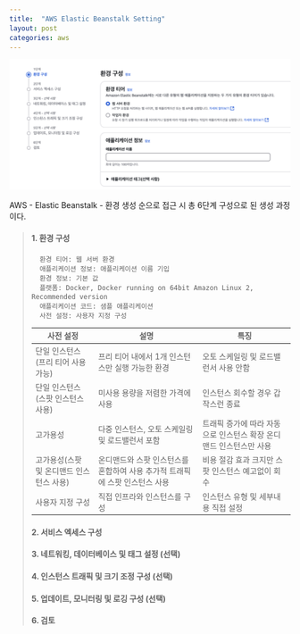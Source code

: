 ```yaml
---
title:  "AWS Elastic Beanstalk Setting"
layout: post
categories: aws
---
```

![](../image/aws_ebs/aws_ebs_create.png)

AWS - Elastic Beanstalk - 환경 생성 순으로 접근 시 총 6단계 구성으로 된 생성 과정이다.


> #### 1. 환경 구성
>       환경 티어: 웹 서버 환경
>       애플리케이션 정보: 애플리케이션 이름 기입
>       환경 정보: 기본 값
>       플랫폼: Docker, Docker running on 64bit Amazon Linux 2, Recommended version
>       애플리케이션 코드: 샘플 애플리케이션
>       사전 설정: 사용자 지정 구성
> 
> | 사전 설정 | 설명                | 특징                   |
> |------|-------------------|----------------------|
> | 단일 인스턴스(프리 티어 사용 가능) | 프리 티어 내에서 1개 인스턴스만 실행 가능한 환경| 오토 스케일링 및 로드밸런서 사용 안함|
> | 단일 인스턴스(스팟 인스턴스 사용) | 미사용 용량을 저렴한 가격에 사용| 인스턴스 회수할 경우 갑작스런 종료  |
> | 고가용성 | 다중 인스턴스, 오토 스케일링 및 로드밸런서 포함 | 트래픽 증가에 따라 자동으로 인스턴스 확장 온디맨드 인스턴스만 사용 |
> | 고가용성(스팟 및 온디맨드 인스턴스 사용) | 온디맨드와 스팟 인스턴스를 혼합하여 사용 추가적 트래픽에 스팟 인스턴스 사용 | 비용 절감 효과 크지만 스팟 인스턴스 예고없이 회수 |
> | 사용자 지정 구성 | 직접 인프라와 인스턴스를 구성  | 인스턴스 유형 및 세부내용 직접 설정 |
> 
> #### 2. 서비스 엑세스 구성
> 
> #### 3. 네트워킹, 데이터베이스 및 태그 설정 (선택)
> #### 4. 인스턴스 트래픽 및 크기 조정 구성 (선택)
> #### 5. 업데이트, 모니터링 및 로깅 구성 (선택)
> #### 6. 검토
